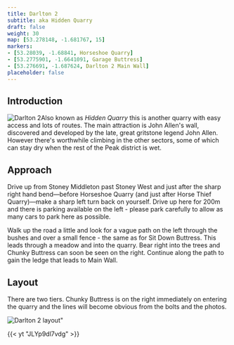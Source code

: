 ```yaml
---
title: Darlton 2
subtitle: aka Hidden Quarry
draft: false
weight: 30
map: [53.278148, -1.681767, 15]
markers:
- [53.28039, -1.68841, Horseshoe Quarry]
- [53.2775901, -1.6641091, Garage Buttress]
- [53.276691, -1.687624, Darlton 2 Main Wall]
placeholder: false
---
```


## Introduction

![Darlton 2](/img/peak/stoney/darlton-6b.jpg)Also known as *Hidden Quarry* this is another quarry with easy access and lots of routes. The main attraction is John Allen's wall, discovered and developed by the late, great gritstone legend John Allen. However there's worthwhile climbing in the other sectors, some of which can stay dry when the rest of the Peak district is wet.

## Approach

Drive up from Stoney Middleton past Stoney West and just after the sharp right hand bend&mdash;before Horseshoe Quarry (and just after Horse Thief Quarry)&mdash;make a sharp left turn back on yourself. Drive up here for 200m and there is parking available on the left - please park carefully to allow as many cars to park here as possible.

Walk up the road a little and look for a vague path on the left through the bushes and over a small fence - the same as for Sit Down Buttress. This leads through a meadow and into the quarry. Bear right into the trees and Chunky Buttress can soon be seen on the right. Continue along the path to gain the ledge that leads to Main Wall.

## Layout

There are two tiers. Chunky Buttress is on the right immediately on entering the quarry and the lines will become obvious from the bolts and the photos.


![Darlton 2 layout](/img/peak/stoney/darlton-2-layout.jpg)"

{{< yt "JLYp9dl7vdg" >}}
